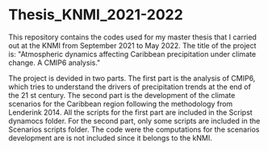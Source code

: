 # Thesis_KNMI_2021-2022
This repository contains the codes used for my master thesis that I carried out at the KNMI from September 2021 to May 2022. The title of the project is: "Atmospheric dynamics affecting Caribbean precipitation under climate change. A CMIP6 analysis."

The project is devided in two parts. The first part is the analysis of CMIP6, which tries to understand the drivers of precipitation trends at the end of the 21 st century. The second part is the development of the climate scenarios for the Caribbean region following the methodology from Lenderink 2014. All the scripts for the first part are included in the Scripst dynamocs folder. For the second part, only some scripts are included in the Scenarios scripts folder. The code were the computations for the scenarios development are is not included since it belongs to the kNMI. 

